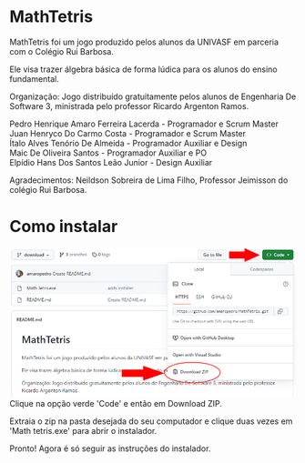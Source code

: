 # MathTetris
MathTetris foi um jogo produzido pelos alunos da UNIVASF em parceria com o Colégio Rui Barbosa.

Ele visa trazer álgebra básica de forma lúdica para os alunos do ensino fundamental.

Organização:
Jogo distribuído gratuitamente pelos alunos de Engenharia De Software 3, ministrada pelo professor Ricardo Argenton Ramos.

Pedro Henrique Amaro Ferreira Lacerda - Programador e Scrum Master </br>
Juan Henryco Do Carmo Costa - Programador e Scrum Master </br>
Ítalo Alves Tenório De Almeida - Programador Auxiliar e Design </br>
Maic De Oliveira Santos - Programador Auxiliar e PO </br>
Elpídio Hans Dos Santos Leão Junior - Design Auxiliar </br>

Agradecimentos: Neildson Sobreira de Lima Filho, Professor Jeimisson do colégio Rui Barbosa.

# Como instalar
![alt text](https://raw.githubusercontent.com/amaropedro/MathTetris/development/DownloadGuide/DownloadGuide.png) </br>
Clique na opção verde 'Code' e então em Download ZIP.

Extraia o zip na pasta desejada do seu computador e clique duas vezes em 'Math tetris.exe' para abrir o instalador.

Pronto! Agora é só seguir as instruções do instalador.
